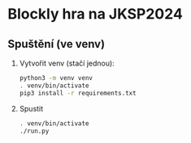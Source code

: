 # Blockly hra na JKSP2024

## Spuštění (ve venv)

1. Vytvořit venv (stačí jednou):
   ```sh
   python3 -m venv venv
   . venv/bin/activate
   pip3 install -r requirements.txt
   ```

2. Spustit
   ```sh
   . venv/bin/activate
   ./run.py
   ```
